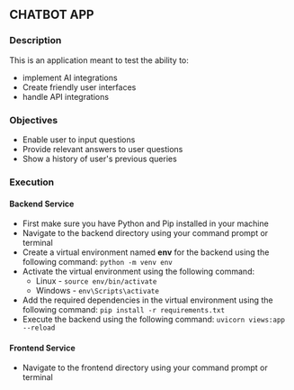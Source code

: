 ## CHATBOT APP

### Description

<p>This is an application meant to test the ability to:</p>
<ul>
<li>implement AI integrations</li>
<li>Create friendly user interfaces</li>
<li>handle API integrations</li>
</ul>

### Objectives

<ul>
<li>Enable user to input questions</li>
<li>Provide relevant answers to user questions</li>
<li>Show a history of user's previous queries</li>
</ul>

### Execution

#### Backend Service

<ul>
<li>First make sure you have Python and Pip installed in your machine</li>
<li>Navigate to the backend directory using your command prompt or terminal</li>
<li>Create a virtual environment named <strong>env</strong> for the backend using the following command: <code>python -m venv env</code></li>
<li>Activate the virtual environment using the following command:
<ul> <li>Linux - <code>source env/bin/activate</code></li><li>Windows - <code>env\Scripts\activate</code></li></ul></li>
<li>Add the required dependencies in the virtual environment using the following command: <code>pip install -r requirements.txt</code></li>
<li>Execute the backend using the following command: <code>uvicorn views:app --reload</code></li>
</ul>

#### Frontend Service

<ul>
<li>Navigate to the frontend directory using your command prompt or terminal</li>
</ul>
